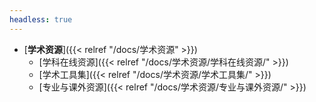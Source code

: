 ```yaml
---
headless: true
---
```


- [**学术资源**]({{< relref "/docs/学术资源" >}})
  - [学科在线资源]({{< relref "/docs/学术资源/学科在线资源/" >}})
  - [学术工具集]({{< relref "/docs/学术资源/学术工具集/" >}})
  - [专业与课外资源]({{< relref "/docs/学术资源/专业与课外资源/" >}})
<br />
